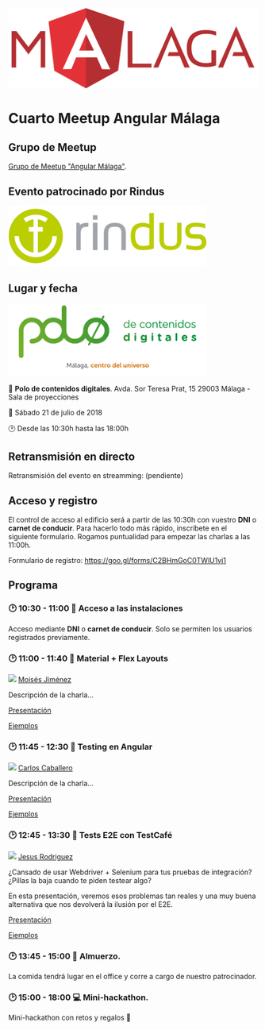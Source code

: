 <img src="logo_angular2.png">

# Cuarto Meetup Angular Málaga

## Grupo de Meetup

[Grupo de Meetup "Angular Málaga"](https://www.meetup.com/es-ES/Angular-Malaga/).

## Evento patrocinado por Rindus

<a href="https://www.rindus.de/"><img src="rindus-logo.png" width="400px"></a>

## Lugar y fecha

<img src="polo-digital-logo.png" width="400px">

:round_pushpin: **Polo de contenidos digitales**. Avda. Sor Teresa Prat, 15
29003 Málaga - Sala de proyecciones

:date: Sábado 21 de julio de 2018

:clock2: Desde las 10:30h hasta las 18:00h

## Retransmisión en directo

Retransmisión del evento en streamming: (pendiente)

## Acceso y registro

El control de acceso al edificio será a partir de las 10:30h con vuestro **DNI** o **carnet de conducir**. Para hacerlo todo más rápido, inscríbete en el siguiente formulario. Rogamos puntualidad para empezar las charlas a las 11:00h.

Formulario de registro: https://goo.gl/forms/C2BHmGoC0TWlU1vj1

## Programa

### :clock2: 10:30 - 11:00 :pencil: Acceso a las instalaciones

Acceso mediante **DNI** o **carnet de conducir**. Solo se permiten los usuarios registrados previamente.

### :clock2: 11:00 - 11:40 :speech_balloon: Material + Flex Layouts

<a href="https://github.com/mjimenezmartin"><img src="https://avatars2.githubusercontent.com/u/14920061?s=460&v=4" width="20px"></a> [Moisés Jiménez](https://github.com/mjimenezmartin)

Descripción de la charla...

[Presentación]()

[Ejemplos]()

### :clock2: 11:45 - 12:30 :speech_balloon: Testing en Angular

<a href="https://github.com/Caballerog"><img src="https://avatars2.githubusercontent.com/u/8807391?s=460&v=4" width="20px"></a> [Carlos Caballero](https://github.com/Caballerog)

Descripción de la charla...

[Presentación]()

[Ejemplos]()

### :clock2: 12:45 - 13:30 :speech_balloon: Tests E2E con TestCafé

<a href="https://github.com/Foxandxss"><img src="https://avatars3.githubusercontent.com/u/1087957?s=96&v=4" width="20px"></a> [Jesus Rodriguez](https://github.com/Foxandxss)

¿Cansado de usar Webdriver + Selenium para tus pruebas de integración? ¿Pillas la baja cuando te piden testear algo?

En esta presentación, veremos esos problemas tan reales y una muy buena alternativa que nos devolverá la ilusión por el E2E.

[Presentación]()

[Ejemplos]()

### :clock2: 13:45 - 15:00 :pizza: Almuerzo.

La comida tendrá lugar en el office y corre a cargo de nuestro patrocinador.

### :clock2: 15:00 - 18:00 :computer: Mini-hackathon.

Mini-hackathon con retos y regalos :gift:

